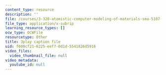 ```yaml
---
content_type: resource
description: ''
file: /courses/3-320-atomistic-computer-modeling-of-materials-sma-5107-spring-2005/f600cf216225eef70d1d5541826d5916_ZsqPyPe7B5w.srt
file_type: application/x-subrip
learning_resource_types: []
ocw_type: OCWFile
resourcetype: Other
title: 3play caption file
uid: f600cf21-6225-eef7-0d1d-5541826d5916
video_files:
  video_thumbnail_file: null
video_metadata:
  youtube_id: null
---
```

